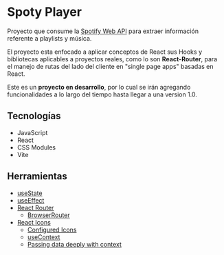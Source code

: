 # Spoty Player

Proyecto que consume la [Spotify Web API](https://developer.spotify.com/documentation/web-api) para extraer información referente a playlists y música.

El proyecto esta enfocado a aplicar conceptos de React sus Hooks y bibliotecas aplicables a proyectos reales, como lo son **React-Router**, para el manejo de rutas del lado del cliente en "single page apps" basadas en React.

Este es un **proyecto en desarrollo**, por lo cual se irán agregando funcionalidades a lo largo del tiempo hasta llegar a una version 1.0.

## Tecnologías

- JavaScript
- React
- CSS Modules
- Vite

## Herramientas

- [useState](https://react.dev/reference/react/useState)
- [useEffect](https://react.dev/reference/react/useEffect)
- [React Router](https://reactrouter.com/en/main/start/overview)
  - [BrowserRouter](https://reactrouter.com/en/main/router-components/browser-router)
- [React Icons](https://github.com/react-icons/react-icons)
  - [Configured Icons](https://github.com/react-icons/react-icons#configuration)
  - [useContext](https://react.dev/reference/react/useContext)
  - [Passing data deeply with context](https://react.dev/learn/passing-data-deeply-with-context)

